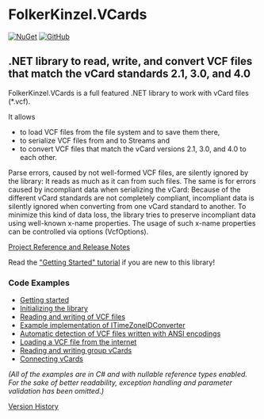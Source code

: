 # FolkerKinzel.VCards
[![NuGet](https://img.shields.io/nuget/v/FolkerKinzel.VCards)](https://www.nuget.org/packages/FolkerKinzel.VCards/)
[![GitHub](https://img.shields.io/github/license/FolkerKinzel/VCards)](https://github.com/FolkerKinzel/VCards/blob/master/LICENSE)

## .NET library to read, write, and convert VCF files that match the vCard standards 2.1, 3.0, and 4.0

FolkerKinzel.VCards is a full featured .NET library to work with vCard files (*.vcf).</para>

It allows
- to load VCF files from the file system and to save them there,</para>
- to serialize VCF files from and to Streams and</para>
- to convert VCF files that match the vCard versions 2.1, 3.0, and 4.0 to each other.</para>

Parse errors, caused by not well-formed VCF files, are silently ignored by the library: It reads as much as it can from such files.
The same is for errors caused by incompliant data when serializing the vCard: Because of the different vCard standards are not completely compliant, incompliant data is silently ignored when converting from one vCard standard to another. To minimize this kind of data loss, the library tries to preserve incompliant data using well-known x-name properties. The usage of such x-name properties can be controlled via options (VcfOptions).

[Project Reference and Release Notes](https://github.com/FolkerKinzel/VCards/releases/tag/v6.1.0)

Read the ["Getting Started" tutorial](https://github.com/FolkerKinzel/VCards/blob/master/src/Examples/GettingStarted.md) if you are new to this library!

### Code Examples
- [Getting started](https://github.com/FolkerKinzel/VCards/blob/master/src/Examples/GettingStarted.md)
- [Initializing the library](https://github.com/FolkerKinzel/VCards/blob/master/src/Examples/ApplicationRegistration.md)
- [Reading and writing of VCF files](https://github.com/FolkerKinzel/VCards/blob/master/src/Examples/VCardExample.cs)
- [Example implementation of ITimeZoneIDConverter](https://github.com/FolkerKinzel/VCards/blob/master/src/Examples/TimeZoneIDConverter.cs)
- [Automatic detection of VCF files written with ANSI encodings](https://github.com/FolkerKinzel/VCards/blob/master/src/Examples/AnsiFilterExample.cs)
- [Loading a VCF file from the internet](https://github.com/FolkerKinzel/VCards/blob/master/src/Examples/WebExample.cs)
- [Reading and writing group vCards](https://github.com/FolkerKinzel/VCards/blob/master/src/Examples/VCard40Example.cs)
- [Connecting vCards](https://github.com/FolkerKinzel/VCards/blob/master/src/Examples/EmbeddedVCardExample.cs)

*_(All of the examples are in C# and with nullable reference types enabled. For the sake of 
better readability, exception handling and parameter validation has been omitted.)_*

[Version History](https://github.com/FolkerKinzel/VCards/releases)